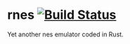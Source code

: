 # rnes [![Build Status](https://travis-ci.org/Isaac-Lozano/rnes.svg?branch=master)](https://travis-ci.org/Isaac-Lozano/rnes)
Yet another nes emulator coded in Rust.
